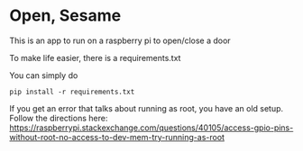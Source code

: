 # Open, Sesame

This is an app to run on a raspberry pi to open/close a door

To make life easier, there is a requirements.txt

You can simply do 
```
pip install -r requirements.txt
```

If you get an error that talks about running as root, you have an old setup.  Follow the directions here:
https://raspberrypi.stackexchange.com/questions/40105/access-gpio-pins-without-root-no-access-to-dev-mem-try-running-as-root
